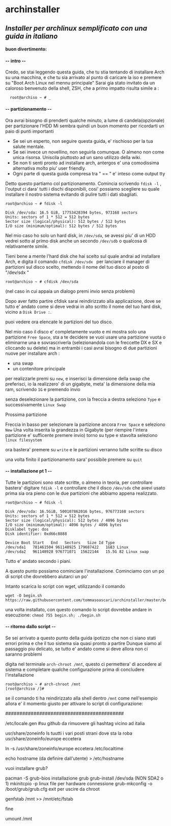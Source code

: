 # archinstaller
## *Installer per archlinux semplificato con una guida in italiano*
#### buon divertimento:

#### -- intro --
Credo, se stai leggendo questa guida, che tu stia tentando di installare Arch su una macchina, e che tu sia arrivato al punto di caricare la iso e premere su "Boot Arch Linux nel mennu principale"
Sarai gia stato invitato da un caloroso benvenuto della shell, ZSH, che a primo impatto risulta simile a :
```
  root@archiso ~ # _ 
```
#### -- partizionamento --
Ora avrai bisogno di prenderti qualche minuto, a lume di candela(opzionale) per partizionare l'HDD
Mi sembra quindi un buon momento per ricordarti un paio di punti importanti

 - Se sei un esperto, non seguire questa guida, e' rischioso per la tua salute mentale.
 - Se sei invece un novellino, non seguirla comunque. O almeno non come unica risorsa. Uniscila piuttosto ad un sano utilizzo della wiki.
 - Se non ti senti pronto ad installare arch, antergos e' una comodissima alternativa molto piu' user friendly.
 - Ogni parte di questa guida compresa tra " == " e' inteso come output tty

Detto questo partiamo col partizionamento.
Comincia scrivendo ```fdisk -l``` , l'output ci dara' tutti i dischi disponibili, cosi' possiamo scegliere su quale installare il nostro sistema evitando di pulire tutti i dati sbagliati.
```
root@archiso ~ # fdisk -l

Disk /dev/sda: 16.5 GiB, 17753428394 bytes, 973168 sectors
Units: sectors of 1 * 512 = 512 bytes
Sector size (logical/physical): 512 bytes / 512 bytes
I/O size (minimum/optimal): 512 bytes / 512 bytes
```

Nel mio caso ho solo un hard disk, in ```/dev/sda```, se avessi piu' di un HDD vedrei sotto al primo disk anche un secondo ```/dev/sdb``` o qualcosa di relativamente simile.

Tieni bene a mente l'hard disk che hai scelto sul quale andrai ad installare Arch, e digita il comando ```cfdisk /dev/sdx ``` per lanciare il manager di partizioni sul disco scelto, mettendo il nome del tuo disco al posto di "/dev/sdx "

```
root@archiso ~ # cfdisk /dev/sda
```

(nel caso in cui appaia un dialogo premi invio senza problemi)

Dopo aver fatto partire cfdisk sarai reindirizzato alla applicazione, dove se tutto e' andato come si deve vedrai in alto scritto il nome del tuo hard disk, vicino a ```Disk Drive :```.

puoi vedere ora elencate le partizioni del tuo disco.

Nel mio caso il disco e' completamente vuoto e mi mostra solo una partizione ```Free Space```, sta a te decidere se vuoi usare una partizione vuota o eliminarne una e sovrascriverla (selezionandola con le freccette DX e SX e cliccando su delete) ma in entrambi i casi avrai bisogno di due partizioni nuove per installare arch :

- una swap
- un contenitore principale

per realizzarle premi su ```new```, e inserisci la dimensione della swap che preferisci, io la realizzero' di un gigabyte, meta' la dimensione della mia ram, scrivendo ```1G``` e premendo invio

senza deselezionare la partizione, con la freccia a destra seleziono ```Type``` e successivamente ```Linux Swap```

Prossima partizione

Freccia in basso per selezionare la partizione ancora ```Free Space``` e seleziono ```New```
Una volta inserita la grandezza in Gigabyte (per riempire l'intera partizione e' sufficente premere invio) torno su type e stavolta seleziono ```linux filesystem```

ora bastera' premere su ```write``` e le partizioni verranno tutte scritte su disco

una volta finito il partizionamento sara' possibile premere su ```quit```


#### -- installazione pt 1 --

Tutte le partizioni sono state scritte, o almeno in teoria, per controllare bastera' digitare ```fdisk -l``` e controllare che il disco ```/dev/sdx``` che avevi usato prima sia ora pieno con le due partizioni che abbiamo appena realizzato.

```
root@archiso ~ # fdisk -l

Disk /dev/sda: 16.5GiB, 500107862016 bytes, 976773168 sectors
Units: sectors of 1 * 512 = 512 bytes
Sector size (logical/physical): 512 bytes / 4096 bytes
I/O size (minimum/optimal): 4096 bytes / 4096 bytes
Disklabel type: dos
Disk identifier: 0xd66c8888

Device Boot Start   End   Sectors   Size Id Type
/dev/sda1   781461504 961148925 179687422   1G83 Linux
/dev/sda2   961148928 976771071  15622144   15.5G 82 Linux swap
```

Tutto e' andato secondo i piani.

A questo punto possiamo cominciare l'installazione. Cominciamo con un po di script che dovrebbero aiutarci un po'

Intanto scarica lo script con wget, utilizzando il comando
```
wget -O begin.sh https://raw.githubusercontent.com/tommasoascari/archinstaller/master/begin.sh
```
una volta installato, con questo comando lo script dovrebbe andare in esecuzione: ```chmod 755 begin.sh; ./begin.sh```

#### -- ritorno dallo script --

Se sei arrivato a questo punto della guida ipotizzo che non ci siano stati errori prima e che il tuo sistema sia quasi pronto a partire
Dunque siamo al passaggio piu delicato, se tutto e' andato come si deve allora non ci saranno problemi

digita nel terminale ```arch-chroot /mnt```, questo ci permettera' di accedere al sistema e completare qualche configurazione prima di concludere l'installazione
```
root@archiso ~ # arch-chroot /mnt
[root@archiso /]#
```
se il comando ti ha reindirizzato alla shell dentro ```/mnt``` come nell'esempio allora e' il momento giusto per attivare lo script di configurazione:



##########################################


/etc/locale.gen #su github
da rimuovere gli hashtag vicino ad italia

usr/share/zoneinfo
ls
tuutti i vari posti strani dove sta la roba
usr/share/zoneinfo/europe eccetera

ln -s /usr/share/zoneinfo/europe eccetera /etc/localtime

echo hostname (da definire dall'utente) > /etc/hostname

vuoi installare grub?

pacman -S grub-bios
installazione grub
grub-install /dev/sda (NON SDA2 o 1)
mkinitcpio -p linux
file per hardware connessione
grub-mkconfig -o /boot/grub/grub.cfg
exit
per uscire da chroot

genfstab /mnt >> /mnt/etc/fstab

fine

umount /mnt
